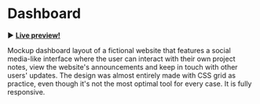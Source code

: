 # Dashboard

:arrow_forward: **[Live preview!](https://nekosoffy.github.io/dashboard/)**

Mockup dashboard layout of a fictional website that features a social media-like interface where the user can interact with their own project notes, view the website's announcements and keep in touch with other users' updates. The design was almost entirely made with CSS grid as practice, even though it's not the most optimal tool for every case. It is fully responsive.
